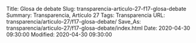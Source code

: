 Title: Glosa de debate
Slug: transparencia-articulo-27-f17-glosa-debate
Summary: Transparencia, Artículo 27
Tags: Transparencia
URL: transparencia/articulo-27/f17-glosa-debate/
Save_As: transparencia/articulo-27/f17-glosa-debate/index.html
Date: 2020-04-30 09:30:00
Modified: 2020-04-30 09:30:00


 



